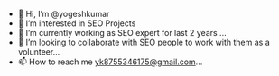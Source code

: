 - 👋 Hi, I’m @yogeshkumar
- 👀 I’m interested in SEO Projects
- 🌱 I’m currently working as SEO expert for last 2 years ...
- 💞️ I’m looking to collaborate with SEO people to work with them as a volunteer...
- 📫 How to reach me yk8755346175@gmail.com...

<!---
yogeshkumrr/yogeshkumrr is a ✨ special ✨ repository because its `README.md` (this file) appears on your GitHub profile.
You can click the Preview link to take a look at your changes.
--->
